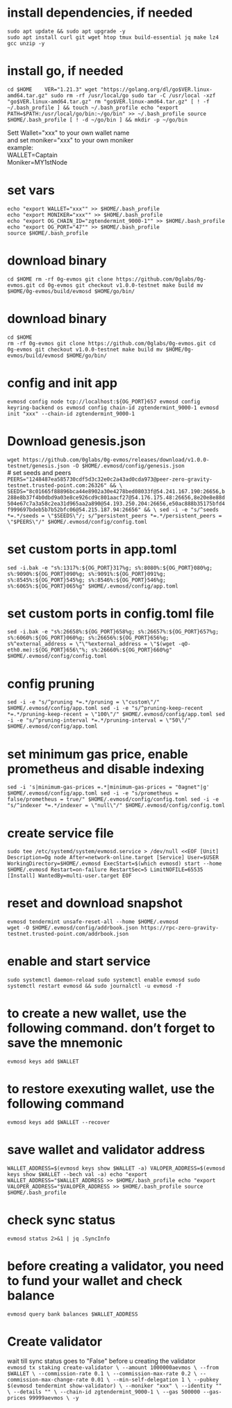    # install dependencies, if needed
`sudo apt update && sudo apt upgrade -y`   
`sudo apt install curl git wget htop tmux build-essential jq make lz4 gcc unzip -y`   

   # install go, if needed   
`cd $HOME   
VER="1.21.3"
wget "https://golang.org/dl/go$VER.linux-amd64.tar.gz"
sudo rm -rf /usr/local/go
sudo tar -C /usr/local -xzf "go$VER.linux-amd64.tar.gz"
rm "go$VER.linux-amd64.tar.gz"
[ ! -f ~/.bash_profile ] && touch ~/.bash_profile
echo "export PATH=$PATH:/usr/local/go/bin:~/go/bin" >> ~/.bash_profile
source $HOME/.bash_profile
[ ! -d ~/go/bin ] && mkdir -p ~/go/bin`   

Sett Wallet="xxx" to your own wallet name   
and set moniker="xxx" to your own moniker    
example:   
WALLET=Captain   
Moniker=MY1stNode   
   # set vars   
`echo "export WALLET="xxx"" >> $HOME/.bash_profile`   
`echo "export MONIKER="xxx"" >> $HOME/.bash_profile`   
`echo "export OG_CHAIN_ID="zgtendermint_9000-1"" >> $HOME/.bash_profile`   
`echo "export OG_PORT="47"" >> $HOME/.bash_profile`   
`source $HOME/.bash_profile`   

   # download binary   
`cd $HOME
rm -rf 0g-evmos
git clone https://github.com/0glabs/0g-evmos.git
cd 0g-evmos
git checkout v1.0.0-testnet
make build
mv $HOME/0g-evmos/build/evmosd $HOME/go/bin/`

   # download binary
`cd $HOME`   
`rm -rf 0g-evmos
git clone https://github.com/0glabs/0g-evmos.git
cd 0g-evmos
git checkout v1.0.0-testnet
make build
mv $HOME/0g-evmos/build/evmosd $HOME/go/bin/`

# config and init app   
`evmosd config node tcp://localhost:${OG_PORT}657
evmosd config keyring-backend os
evmosd config chain-id zgtendermint_9000-1
evmosd init "xxx" --chain-id zgtendermint_9000-1`   

   # Download genesis.json   
   `wget https://github.com/0glabs/0g-evmos/releases/download/v1.0.0-testnet/genesis.json -O $HOME/.evmosd/config/genesis.json`   
      # set seeds and peers   
      `PEERS="1248487ea585730cdf5d3c32e0c2a43ad0cda973@peer-zero-gravity-testnet.trusted-point.com:26326" && \
SEEDS="8c01665f88896bca44e8902a30e4278bed08033f@54.241.167.190:26656,b288e8b37f4b0dbd9a03e8ce926cd9c801aacf27@54.176.175.48:26656,8e20e8e88d504e67c7a3a58c2ea31d965aa2a890@54.193.250.204:26656,e50ac888b35175bfd4f999697bdeb5b7b52bfc06@54.215.187.94:26656" && \
sed -i -e "s/^seeds *=.*/seeds = \"$SEEDS\"/; s/^persistent_peers *=.*/persistent_peers = \"$PEERS\"/" $HOME/.evmosd/config/config.toml`   
   # set custom ports in app.toml   
`sed -i.bak -e "s%:1317%:${OG_PORT}317%g;
s%:8080%:${OG_PORT}080%g;
s%:9090%:${OG_PORT}090%g;
s%:9091%:${OG_PORT}091%g;
s%:8545%:${OG_PORT}545%g;
s%:8546%:${OG_PORT}546%g;
s%:6065%:${OG_PORT}065%g" $HOME/.evmosd/config/app.toml`   

   # set custom ports in config.toml file   
`sed -i.bak -e "s%:26658%:${OG_PORT}658%g;
s%:26657%:${OG_PORT}657%g;
s%:6060%:${OG_PORT}060%g;
s%:26656%:${OG_PORT}656%g;
s%^external_address = \"\"%external_address = \"$(wget -qO- eth0.me):${OG_PORT}656\"%;
s%:26660%:${OG_PORT}660%g" $HOME/.evmosd/config/config.toml`

   # config pruning   
`sed -i -e "s/^pruning *=.*/pruning = \"custom\"/" $HOME/.evmosd/config/app.toml
sed -i -e "s/^pruning-keep-recent *=.*/pruning-keep-recent = \"100\"/" $HOME/.evmosd/config/app.toml
sed -i -e "s/^pruning-interval *=.*/pruning-interval = \"50\"/" $HOME/.evmosd/config/app.toml`   
   # set minimum gas price, enable prometheus and disable indexing   
`sed -i 's|minimum-gas-prices =.*|minimum-gas-prices = "0agnet"|g' $HOME/.evmosd/config/app.toml
sed -i -e "s/prometheus = false/prometheus = true/" $HOME/.evmosd/config/config.toml
sed -i -e "s/^indexer *=.*/indexer = \"null\"/" $HOME/.evmosd/config/config.toml`

   # create service file   
`sudo tee /etc/systemd/system/evmosd.service > /dev/null <<EOF
[Unit]
Description=Og node
After=network-online.target
[Service]
User=$USER
WorkingDirectory=$HOME/.evmosd
ExecStart=$(which evmosd) start --home $HOME/.evmosd
Restart=on-failure
RestartSec=5
LimitNOFILE=65535
[Install]
WantedBy=multi-user.target
EOF`
   # reset and download snapshot   
`evmosd tendermint unsafe-reset-all --home $HOME/.evmosd`   
`wget -O $HOME/.evmosd/config/addrbook.json https://rpc-zero-gravity-testnet.trusted-point.com/addrbook.json`
   # enable and start service   
`sudo systemctl daemon-reload
sudo systemctl enable evmosd
sudo systemctl restart evmosd && sudo journalctl -u evmosd -f`   
   # to create a new wallet, use the following command. don’t forget to save the mnemonic   
`evmosd keys add $WALLET`   
   # to restore exexuting wallet, use the following command   
`evmosd keys add $WALLET --recover`
   # save wallet and validator address   
`WALLET_ADDRESS=$(evmosd keys show $WALLET -a)
VALOPER_ADDRESS=$(evmosd keys show $WALLET --bech val -a)
echo "export WALLET_ADDRESS="$WALLET_ADDRESS >> $HOME/.bash_profile
echo "export VALOPER_ADDRESS="$VALOPER_ADDRESS >> $HOME/.bash_profile
source $HOME/.bash_profile`
   # check sync status   
`evmosd status 2>&1 | jq .SyncInfo`
   # before creating a validator, you need to fund your wallet and check balance   
`evmosd query bank balances $WALLET_ADDRESS`

# Create validator   
wait till sync status goes to "False" before u creating the validator   
 `evmosd tx staking create-validator \
--amount 1000000aevmos \
--from $WALLET \
--commission-rate 0.1 \
--commission-max-rate 0.2 \
--commission-max-change-rate 0.01 \
--min-self-delegation 1 \
--pubkey $(evmosd tendermint show-validator) \
--moniker "xxx" \
--identity "" \
--details "" \
--chain-id zgtendermint_9000-1 \
--gas 500000 --gas-prices 99999aevmos \
-y`

